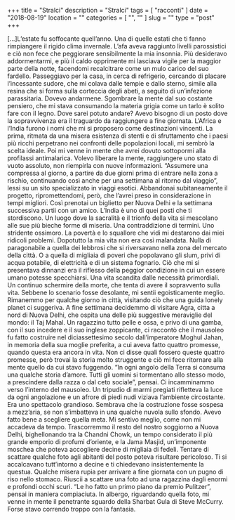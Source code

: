 +++
title = "Stralci"
description = "Stralci"
tags = [ "racconti" ]
date = "2018-08-19"
location = ""
categories = [
  "",
  ""
]
slug = ""
type = "post"
+++

[...]L’estate fu soffocante quell’anno. Una di quelle estati che ti fanno rimpiangere il rigido clima invernale. L’afa aveva raggiunto livelli parossistici e ciò non fece che peggiorare sensibilmente la mia insonnia. Più desideravo addormentarmi, e più il caldo opprimente mi lasciava vigile per la maggior parte della notte, facendomi recalcitrare come un mulo carico del suo fardello. Passeggiavo per la casa, in cerca di refrigerio, cercando di placare l’incessante sudore, che mi colava dalle tempie e dallo sterno, simile alla resina che si forma sulla corteccia degli abeti, a seguito di un’infezione parassitaria.
Dovevo andarmene. Sgombrare la mente dal suo costante pensiero, che mi stava consumando la materia grigia come un tarlo è solito fare con il legno. Dove sarei potuto andare? Avevo bisogno di un posto dove la sopravvivenza era il traguardo da raggiungere a fine giornata. L’Africa e l’India furono i nomi che mi si proposero come destinazioni vincenti. La prima, ritmata da una misera esistenza di stenti e di sfruttamento che i paesi più ricchi perpetrano nei confronti delle popolazioni locali, mi sembrò la scelta ideale. Poi mi venne in mente che avrei dovuto sottopormi alla profilassi antimalarica. Volevo liberare la mente, raggiungere uno stato di vuoto assoluto, non riempirla con nuove informazioni. “Assumere una compressa al giorno, a partire da due giorni prima di entrare nella zona a rischio, continuando così anche per una settimana al ritorno dal viaggio”, lessi su un sito specializzato in viaggi esotici. Abbandonai subitaneamente il progetto, ripromettendomi, però, che l’avrei preso in considerazione in tempi migliori. Così prenotai un biglietto per Nuova Delhi e la settimana successiva partii con un amico.
L’India è uno di quei posti che ti stordiscono. Un luogo dove la sacralità e il trionfo della vita si mescolano alle sue più bieche forme di miseria. Una contraddizione di termini. Uno stridente ossimoro. La povertà e lo squallore che vidi mi destarono dai miei ridicoli problemi. Dopotutto la mia vita non era così malandata. Nulla di paragonabile a quella dei lebbrosi che si riversavano nella zona del mercato della città. O a quella di migliaia di poveri che popolavano gli slum, privi di acqua potabile, di elettricità e di un sistema fognario. Ciò che mi si presentava dinnanzi era il riflesso della peggior condizione in cui un essere umano potesse specchiarsi. Una vita scandita dalle necessità primordiali. Un continuo schermire della morte, che tenta di avere il sopravvento sulla vita. Sebbene lo scenario fosse desolante, mi sentii egoisticamente meglio. Rimanemmo per qualche giorno in città, visitando ciò che una guida lonely planet ci suggeriva. A fine settimana decidemmo di visitare Agra, citta a nord di Nuova Delhi, che ospita una delle più suggestive meraviglie del mondo: il Taj Mahal. Un ragazzino tutto pelle e ossa, e privo di una gamba, con il suo incedere e il suo inglese zoppicante, ci raccontò che il mausoleo fu fatto costruire nel diciassettesimo secolo dall’imperatore Moghul Jahan, in memoria della sua moglie preferita, a cui aveva fatto quattro promesse, quando questa era ancora in vita. Non ci disse quali fossero queste quattro promesse, però trovai la storia molto struggente e ciò mi fece ritornare alla mente quello da cui stavo fuggendo. “In ogni angolo della Terra si consuma una qualche storia d’amore. Tutti gli uomini si tormentano allo stesso modo, a prescindere dalla razza o dal ceto sociale”, pensai. Ci incamminammo verso l’interno del mausoleo. Un tripudio di marmi pregiati rifletteva la luce da ogni angolazione e un afrore di piedi nudi viziava l’ambiente circostante. Era uno spettacolo grandioso. Sembrava che la costruzione fosse sospesa a mezz’aria, se non s’imbatteva in una qualche nuvola sullo sfondo. Avevo fatto bene a scegliere quella meta. Mi sentivo meglio, come non mi accadeva da tempo. Trascorremmo il resto del nostro soggiorno a Nuova Delhi, bighellonando tra la Chandni Chowk, un tempo considerato il più grande emporio di profumi d’oriente, e la Jama Masjid, un’imponente moschea che poteva accogliere decine di migliaia di fedeli. Tentare di scattare qualche foto agli abitanti del posto poteva risultare pericoloso. Ti si accalcavano tutt’intorno a decine e ti chiedevano insistentemente la questua. Qualche misera rupia per arrivare a fine giornata con un pugno di riso nello stomaco. Riuscii a scattare una foto ad una ragazzina dagli enormi e profondi occhi scuri. “Le ho fatto un primo piano da premio Pulitzer”, pensai in maniera compiaciuta. In albergo, riguardando quella foto, mi venne in mente il penetrante sguardo della Sharbat Gula di Steve McCurry. Forse stavo correndo troppo con la fantasia.
